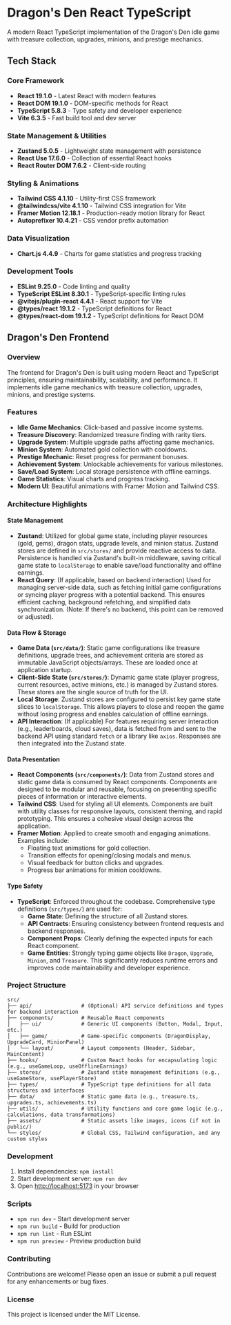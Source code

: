 # Dragon's Den React TypeScript

A modern React TypeScript implementation of the Dragon's Den idle game with treasure collection, upgrades, minions, and prestige mechanics.

## Tech Stack

### Core Framework
- **React 19.1.0** - Latest React with modern features
- **React DOM 19.1.0** - DOM-specific methods for React
- **TypeScript 5.8.3** - Type safety and developer experience
- **Vite 6.3.5** - Fast build tool and dev server

### State Management & Utilities
- **Zustand 5.0.5** - Lightweight state management with persistence
- **React Use 17.6.0** - Collection of essential React hooks
- **React Router DOM 7.6.2** - Client-side routing

### Styling & Animations
- **Tailwind CSS 4.1.10** - Utility-first CSS framework
- **@tailwindcss/vite 4.1.10** - Tailwind CSS integration for Vite
- **Framer Motion 12.18.1** - Production-ready motion library for React
- **Autoprefixer 10.4.21** - CSS vendor prefix automation

### Data Visualization
- **Chart.js 4.4.9** - Charts for game statistics and progress tracking

### Development Tools
- **ESLint 9.25.0** - Code linting and quality
- **TypeScript ESLint 8.30.1** - TypeScript-specific linting rules
- **@vitejs/plugin-react 4.4.1** - React support for Vite
- **@types/react 19.1.2** - TypeScript definitions for React
- **@types/react-dom 19.1.2** - TypeScript definitions for React DOM

## Dragon's Den Frontend

### Overview
The frontend for Dragon's Den is built using modern React and TypeScript principles, ensuring maintainability, scalability, and performance. It implements idle game mechanics with treasure collection, upgrades, minions, and prestige systems.

### Features
- **Idle Game Mechanics**: Click-based and passive income systems.
- **Treasure Discovery**: Randomized treasure finding with rarity tiers.
- **Upgrade System**: Multiple upgrade paths affecting game mechanics.
- **Minion System**: Automated gold collection with cooldowns.
- **Prestige Mechanic**: Reset progress for permanent bonuses.
- **Achievement System**: Unlockable achievements for various milestones.
- **Save/Load System**: Local storage persistence with offline earnings.
- **Game Statistics**: Visual charts and progress tracking.
- **Modern UI**: Beautiful animations with Framer Motion and Tailwind CSS.

### Architecture Highlights

#### State Management
- **Zustand**: Utilized for global game state, including player resources (gold, gems), dragon stats, upgrade levels, and minion status. Zustand stores are defined in `src/stores/` and provide reactive access to data. Persistence is handled via Zustand's built-in middleware, saving critical game state to `localStorage` to enable save/load functionality and offline earnings.
- **React Query**: (If applicable, based on backend interaction) Used for managing server-side data, such as fetching initial game configurations or syncing player progress with a potential backend. This ensures efficient caching, background refetching, and simplified data synchronization. (Note: If there's no backend, this point can be removed or adjusted).

#### Data Flow & Storage
- **Game Data (`src/data/`)**: Static game configurations like treasure definitions, upgrade trees, and achievement criteria are stored as immutable JavaScript objects/arrays. These are loaded once at application startup.
- **Client-Side State (`src/stores/`)**: Dynamic game state (player progress, current resources, active minions, etc.) is managed by Zustand stores. These stores are the single source of truth for the UI.
- **Local Storage**: Zustand stores are configured to persist key game state slices to `localStorage`. This allows players to close and reopen the game without losing progress and enables calculation of offline earnings.
- **API Interaction**: (If applicable) For features requiring server interaction (e.g., leaderboards, cloud saves), data is fetched from and sent to the backend API using standard `fetch` or a library like `axios`. Responses are then integrated into the Zustand state.

#### Data Presentation
- **React Components (`src/components/`)**: Data from Zustand stores and static game data is consumed by React components. Components are designed to be modular and reusable, focusing on presenting specific pieces of information or interactive elements.
- **Tailwind CSS**: Used for styling all UI elements. Components are built with utility classes for responsive layouts, consistent theming, and rapid prototyping. This ensures a cohesive visual design across the application.
- **Framer Motion**: Applied to create smooth and engaging animations. Examples include:
    - Floating text animations for gold collection.
    - Transition effects for opening/closing modals and menus.
    - Visual feedback for button clicks and upgrades.
    - Progress bar animations for minion cooldowns.

#### Type Safety
- **TypeScript**: Enforced throughout the codebase. Comprehensive type definitions (`src/types/`) are used for:
    - **Game State**: Defining the structure of all Zustand stores.
    - **API Contracts**: Ensuring consistency between frontend requests and backend responses.
    - **Component Props**: Clearly defining the expected inputs for each React component.
    - **Game Entities**: Strongly typing game objects like `Dragon`, `Upgrade`, `Minion`, and `Treasure`.
This significantly reduces runtime errors and improves code maintainability and developer experience.

### Project Structure
```
src/
├── api/                # (Optional) API service definitions and types for backend interaction
├── components/         # Reusable React components
│   ├── ui/             # Generic UI components (Button, Modal, Input, etc.)
│   ├── game/           # Game-specific components (DragonDisplay, UpgradeCard, MinionPanel)
│   └── layout/         # Layout components (Header, Sidebar, MainContent)
├── hooks/              # Custom React hooks for encapsulating logic (e.g., useGameLoop, useOfflineEarnings)
├── stores/             # Zustand state management definitions (e.g., useGameStore, usePlayerStore)
├── types/              # TypeScript type definitions for all data structures and interfaces
├── data/               # Static game data (e.g., treasure.ts, upgrades.ts, achievements.ts)
├── utils/              # Utility functions and core game logic (e.g., calculations, data transformations)
├── assets/             # Static assets like images, icons (if not in public/)
└── styles/             # Global CSS, Tailwind configuration, and any custom styles
```

### Development
1. Install dependencies: `npm install`
2. Start development server: `npm run dev`
3. Open [http://localhost:5173](http://localhost:5173) in your browser

### Scripts
- `npm run dev` - Start development server
- `npm run build` - Build for production
- `npm run lint` - Run ESLint
- `npm run preview` - Preview production build

### Contributing
Contributions are welcome! Please open an issue or submit a pull request for any enhancements or bug fixes.

### License
This project is licensed under the MIT License.
